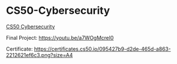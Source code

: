 # CS50-Cybersecurity
[CS50 Cybersecurity](https://cs50.harvard.edu/cybersecurity)

Final Project: https://youtu.be/a7WOgMcreI0


Certificate: https://certificates.cs50.io/095427b9-d2de-465d-a863-2212621ef6c3.png?size=A4
